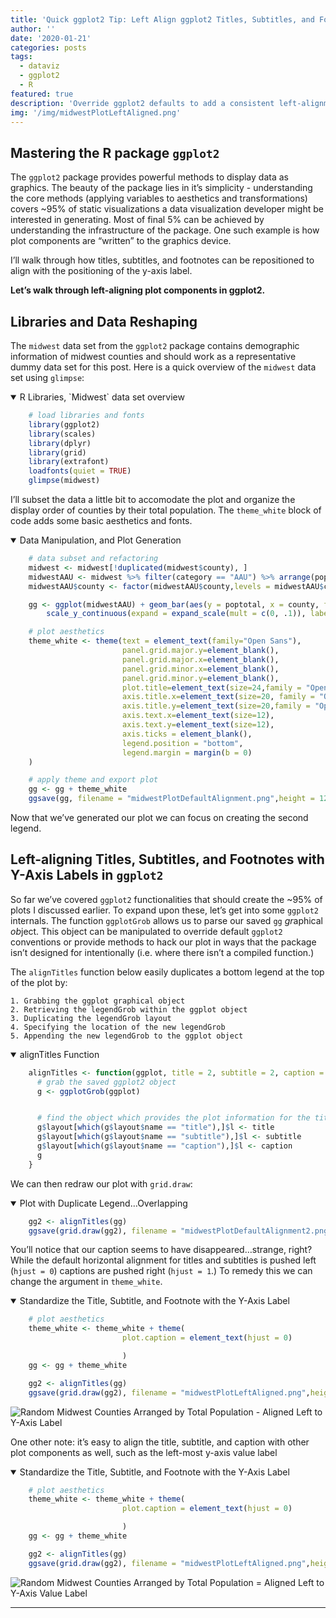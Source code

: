 ```yaml
---
title: 'Quick ggplot2 Tip: Left Align ggplot2 Titles, Subtitles, and Footnotes with Y-Axis Label'
author: ''
date: '2020-01-21'
categories: posts
tags:
  - dataviz
  - ggplot2
  - R
featured: true
description: 'Override ggplot2 defaults to add a consistent left-alignment throughout your figure'
img: '/img/midwestPlotLeftAligned.png'
---
```


## Mastering the R package `ggplot2`

The `ggplot2` package provides powerful methods to display data as
graphics. The beauty of the package lies in it’s simplicity -
understanding the core methods (applying variables to aesthetics and
transformations) covers ~95% of static visualizations a data
visualization developer might be interested in generating. Most of final
5% can be achieved by understanding the infrastructure of the package.
One such example is how plot components are “written” to the graphics
device.

I’ll walk through how titles, subtitles, and footnotes can be
repositioned to align with the positioning of the y-axis label.

**Let’s walk through left-aligning plot components in ggplot2.**

## Libraries and Data Reshaping

The `midwest` data set from the `ggplot2` package contains demographic
information of midwest counties and should work as a representative
dummy data set for this post. Here is a quick overview of the `midwest`
data set using `glimpse`:

<details open>

<summary>R Libraries, `Midwest` data set overview</summary>

```r
    # load libraries and fonts
    library(ggplot2)
    library(scales)
    library(dplyr)
    library(grid)
    library(extrafont)
    loadfonts(quiet = TRUE)
    glimpse(midwest)
```

</details>

I’ll subset the data a little bit to accomodate the plot and organize
the display order of counties by their total population. The
`theme_white` block of code adds some basic aesthetics and fonts.

<details open>

<summary>Data Manipulation, and Plot Generation</summary>

```r
    # data subset and refactoring
    midwest <- midwest[!duplicated(midwest$county), ]
    midwestAAU <- midwest %>% filter(category == "AAU") %>% arrange(poptotal)
    midwestAAU$county <- factor(midwestAAU$county,levels = midwestAAU$county,labels = toupper(midwestAAU$county))

    gg <- ggplot(midwestAAU) + geom_bar(aes(y = poptotal, x = county, fill = state), stat = "identity") +
        scale_y_continuous(expand = expand_scale(mult = c(0, .1)), labels = comma) + coord_flip() + theme_minimal() + labs(title = "Random Midwest Counties Arranged by Total Population",y = "Total Population", x  = "County", fill = "State", subtitle = "Chicago, Illinois (Cook County) is farm and away the most populous county in the Midwest", caption = "Source: Midwest demographics data set in the ggplot2 package.") + scale_fill_brewer(palette = "Set3")

    # plot aesthetics
    theme_white <- theme(text = element_text(family="Open Sans"),
                         panel.grid.major.y=element_blank(),
                         panel.grid.major.x=element_blank(),
                         panel.grid.minor.x=element_blank(),
                         panel.grid.minor.y=element_blank(),
                         plot.title=element_text(size=24,family = "Open Sans",lineheight=.75),
                         axis.title.x=element_text(size=20, family = "Open Sans Semibold"),
                         axis.title.y=element_text(size=20,family = "Open Sans Semibold"),
                         axis.text.x=element_text(size=12),
                         axis.text.y=element_text(size=12),
                         axis.ticks = element_blank(),
                         legend.position = "bottom",
                         legend.margin = margin(b = 0)
    )

    # apply theme and export plot
    gg <- gg + theme_white
    ggsave(gg, filename = "midwestPlotDefaultAlignment.png",height = 12, width = 12, dpi = 300, units = "in", device='png')
```

</details>

Now that we’ve generated our plot we can focus on creating the second
legend.

## Left-aligning Titles, Subtitles, and Footnotes with Y-Axis Labels in `ggplot2`

So far we’ve covered `ggplot2` functionalities that should create the
~95% of plots I discussed earlier. To expand upon these, let’s get into
some `ggplot2` internals. The function `ggplotGrob` allows us to parse
our saved `gg` *gr*aphical *ob*ject. This object can be manipulated to
override default `ggplot2` conventions or provide methods to hack our
plot in ways that the package isn’t designed for intentionally
(i.e. where there isn’t a compiled function.)

The `alignTitles` function below easily duplicates a bottom legend at
the top of the plot by:

    1. Grabbing the ggplot graphical object
    2. Retrieving the legendGrob within the ggplot object
    3. Duplicating the legendGrob layout
    4. Specifying the location of the new legendGrob
    5. Appending the new legendGrob to the ggplot object

<details open>

<summary>alignTitles Function</summary>

```r
    alignTitles <- function(ggplot, title = 2, subtitle = 2, caption = 2) {
      # grab the saved ggplot2 object
      g <- ggplotGrob(ggplot)


      # find the object which provides the plot information for the title, subtitle, and caption
      g$layout[which(g$layout$name == "title"),]$l <- title
      g$layout[which(g$layout$name == "subtitle"),]$l <- subtitle
      g$layout[which(g$layout$name == "caption"),]$l <- caption
      g
    }
```

</details>

We can then redraw our plot with `grid.draw`:

<details open>

<summary>Plot with Duplicate Legend…Overlapping</summary>

```r
    gg2 <- alignTitles(gg)
    ggsave(grid.draw(gg2), filename = "midwestPlotDefaultAlignment2.png",height = 12, width = 12, dpi = 300, units = "in", device='png')
```

</details>

You’ll notice that our caption seems to have disappeared…strange, right?
While the default horizontal alignment for titles and subtitles is
pushed left (`hjust = 0`) captions are pushed right (`hjust = 1`.) To
remedy this we can change the argument in `theme_white`.

<details open>

<summary>Standardize the Title, Subtitle, and Footnote with the Y-Axis
Label</summary>

```r
    # plot aesthetics
    theme_white <- theme_white + theme(
                         plot.caption = element_text(hjust = 0)

                         )
    gg <- gg + theme_white

    gg2 <- alignTitles(gg)
    ggsave(grid.draw(gg2), filename = "midwestPlotLeftAligned.png",height = 12, width = 12, dpi = 300, units = "in", device='png')
```

</details>

![Random Midwest Counties Arranged by Total Population - Aligned Left to
Y-Axis Label](/img/midwestPlotLeftAligned.png)

One other note: it’s easy to align the title, subtitle, and caption with
other plot components as well, such as the left-most y-axis value label

<details open>

<summary>Standardize the Title, Subtitle, and Footnote with the Y-Axis
Label</summary>

```r
    # plot aesthetics
    theme_white <- theme_white + theme(
                         plot.caption = element_text(hjust = 0)

                         )
    gg <- gg + theme_white

    gg2 <- alignTitles(gg)
    ggsave(grid.draw(gg2), filename = "midwestPlotLeftAligned.png",height = 12, width = 12, dpi = 300, units = "in", device='png')
```

</details>

![Random Midwest Counties Arranged by Total Population = Aligned Left to
Y-Axis Value Label](/img/midwestPlotLeftAlignedAxisText.png)

<hr>
